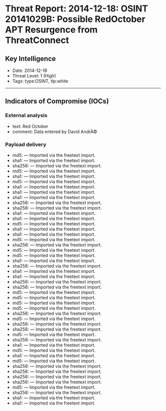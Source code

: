 # Threat Report: 2014-12-18: OSINT 20141029B: Possible RedOctober APT Resurgence from ThreatConnect


## Key Intelligence
* Date: 2014-12-18
* Threat Level: 1 (High)
* Tags: type:OSINT, tlp:white

---

## Indicators of Compromise (IOCs)
### External analysis
* text: Red October
* comment: Data entered by David AndrÃ©

### Payload delivery
* md5: <md5> — Imported via the freetext import.
* sha1: <sha1> — Imported via the freetext import.
* sha256: <sha256> — Imported via the freetext import.
* md5: <md5> — Imported via the freetext import.
* sha1: <sha1> — Imported via the freetext import.
* md5: <md5> — Imported via the freetext import.
* sha1: <sha1> — Imported via the freetext import.
* sha1: <sha1> — Imported via the freetext import.
* sha1: <sha1> — Imported via the freetext import.
* sha256: <sha256> — Imported via the freetext import.
* sha256: <sha256> — Imported via the freetext import.
* sha1: <sha1> — Imported via the freetext import.
* sha1: <sha1> — Imported via the freetext import.
* md5: <md5> — Imported via the freetext import.
* sha1: <sha1> — Imported via the freetext import.
* sha1: <sha1> — Imported via the freetext import.
* md5: <md5> — Imported via the freetext import.
* sha256: <sha256> — Imported via the freetext import.
* md5: <md5> — Imported via the freetext import.
* md5: <md5> — Imported via the freetext import.
* sha1: <sha1> — Imported via the freetext import.
* sha256: <sha256> — Imported via the freetext import.
* sha1: <sha1> — Imported via the freetext import.
* sha1: <sha1> — Imported via the freetext import.
* sha256: <sha256> — Imported via the freetext import.
* sha256: <sha256> — Imported via the freetext import.
* md5: <md5> — Imported via the freetext import.
* md5: <md5> — Imported via the freetext import.
* md5: <md5> — Imported via the freetext import.
* md5: <md5> — Imported via the freetext import.
* sha256: <sha256> — Imported via the freetext import.
* md5: <md5> — Imported via the freetext import.
* sha256: <sha256> — Imported via the freetext import.
* sha256: <sha256> — Imported via the freetext import.
* md5: <md5> — Imported via the freetext import.
* sha256: <sha256> — Imported via the freetext import.
* sha1: <sha1> — Imported via the freetext import.
* md5: <md5> — Imported via the freetext import.
* sha1: <sha1> — Imported via the freetext import.
* md5: <md5> — Imported via the freetext import.
* sha256: <sha256> — Imported via the freetext import.
* sha256: <sha256> — Imported via the freetext import.
* sha256: <sha256> — Imported via the freetext import.
* sha256: <sha256> — Imported via the freetext import.
* md5: <md5> — Imported via the freetext import.
* sha256: <sha256> — Imported via the freetext import.
* sha1: <sha1> — Imported via the freetext import.
* sha1: <sha1> — Imported via the freetext import.
